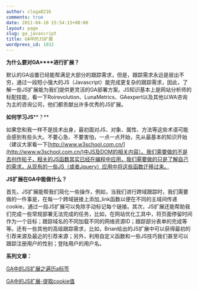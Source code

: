 ```yaml
---
author: cloga0216
comments: true
date: 2011-04-10 15:54:13+00:00
layout: page
slug: ga_javascript
title: GA中的JS扩展
wordpress_id: 1032
---
```


**为什么要对GA****进行扩展？**

默认的GA设置已经能帮满足大部分的跟踪需求，但是，跟踪需求永远是层出不穷，通过一段短小强大的JS（Javascript）能完成更复杂的跟踪需求，因此，了解一些JS扩展能为我们提供更灵活的GA部署方案。JS知识基本上是网站分析师的标配技能，看一下Roirevolution、LunaMetrics、GAexpert以及其他以WA咨询为主的咨询公司，他们都贡献出许多优秀的JS扩展。

**如何学习JS****？**

如果您和我一样不是技术出身，最初面对JS、对象、属性、方法等这些术语可能会感到有些头大。不要心急、不要害怕，一点一点开始，先从最基本的知识开始（建议大家看一下[http://www.w3school.com.cn/](http://www.w3school.com.cn/)中JS及DOM的相关内容）。我们需要做的不是去创作轮子，相关的JS函数其实已经在编程中应用，我们需要做的只是了解自己的需求，从现有的一些JS（或者Jquery）应用中将这些函数迁移过来。

**JS****扩展在GA****中能做什么？**

首先，JS扩展能帮我们简化一些操作，例如，当我们进行跨域跟踪时，我们需要做的一件事是，在每一个跨域链接上添加_link函数以便在不同的主域间传递cookie，通过一段JS扩展可以免除手动标记每个链接。其次，JS扩展还能帮助我们完成一些常规部署无法完成的任务，比如，在网站优化工具中，将页面停留时间作为一个目标；跟踪域名的不同加载不同的网络资源ID；跟踪部分表单的完成等等。还有一些其他的高级跟踪需求，比如，Brian给出的JS扩展中可以获得最初的引荐来源及最近的引荐来源；另外，利用自定义函数和一些JS技巧我们甚至可以跟踪注册用户的性别；登陆用户的用户名。

**系列文章：**

[GA中的JS扩展之遍历a标签](http://www.cloga.info/archives/1027.html)

[GA中的JS扩展-提取cookie值](../archives/1076.html)

